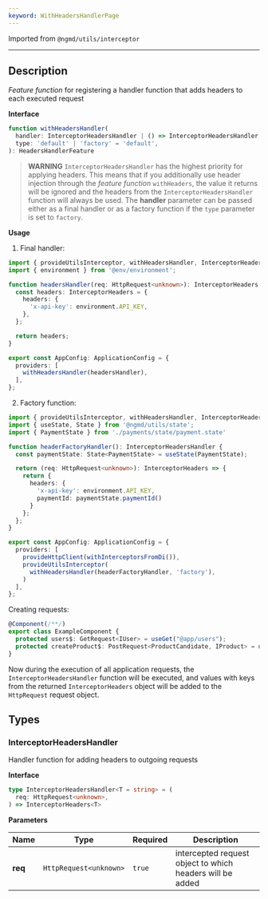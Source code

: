 ```yaml
---
keyword: WithHeadersHandlerPage
---
```


Imported from `@ngmd/utils/interceptor`

---

## Description

*Feature function* for registering a handler function that adds headers to each executed request

**Interface**

```ts
function withHeadersHandler(
  handler: InterceptorHeadersHandler | () => InterceptorHeadersHandler,
  type: 'default' | 'factory' = 'default',
): HeadersHandlerFeature
```

>**WARNING**
> `InterceptorHeadersHandler` has the highest priority for applying headers. This means that if you additionally use header injection through the *feature function* `withHeaders`, the value it returns will be ignored and the headers from the `InterceptorHeadersHandler` function will always be used. The **handler** parameter can be passed either as a final handler or as a factory function if the `type` parameter is set to `factory`.

**Usage**

1. Final handler: 

```ts name="app.config.ts"
import { provideUtilsInterceptor, withHeadersHandler, InterceptorHeaders } from '@ngmd/utils/interceptor';
import { environment } from '@env/environment';

function headersHandler(req: HttpRequest<unknown>): InterceptorHeaders {
  const headers: InterceptorHeaders = {
    headers: {
      'x-api-key': environment.API_KEY,
    },
  };

  return headers;
}

export const AppConfig: ApplicationConfig = {
  providers: [
    withHeadersHandler(headersHandler),
  ],
};
```

2. Factory function: 

```ts name="app.config.ts"
import { provideUtilsInterceptor, withHeadersHandler, InterceptorHeadersHandler, InterceptorHeaders } from '@ngmd/utils/interceptor';
import { useState, State } from '@ngmd/utils/state';
import { PaymentState } from './payments/state/payment.state'

function headerFactoryHandler(): InterceptorHeadersHandler {
  const paymentState: State<PaymentState> = useState(PaymentState);

  return (req: HttpRequest<unknown>): InterceptorHeaders => {
    return {
      headers: {
        'x-api-key': environment.API_KEY,
        paymentId: paymentState.paymentId()
      }
    };
  };
}

export const AppConfig: ApplicationConfig = {
  providers: [
    provideHttpClient(withInterceptorsFromDi()),
    provideUtilsInterceptor(
      withHeadersHandler(headerFactoryHandler, 'factory'),
    )
  ],
};
```

Creating requests:

```ts
@Component(/**/)
export class ExampleComponent {
  protected users$: GetRequest<IUser> = useGet("@app/users");
  protected createProduct$: PostRequest<ProductCandidate, IProduct> = usePost("@products/create");
}
```

Now during the execution of all application requests, the `InterceptorHeadersHandler` function will be executed, and values with keys from the returned `InterceptorHeaders` object will be added to the `HttpRequest` request object.

## Types

### InterceptorHeadersHandler

Handler function for adding headers to outgoing requests

**Interface**
```ts
type InterceptorHeadersHandler<T = string> = (
  req: HttpRequest<unknown>,
) => InterceptorHeaders<T>
```

**Parameters**

| Name | Type | Required | Description |
|----------|----------|----------|----------|
| **req** | `HttpRequest<unknown>` | `true` | intercepted request object to which headers will be added |

